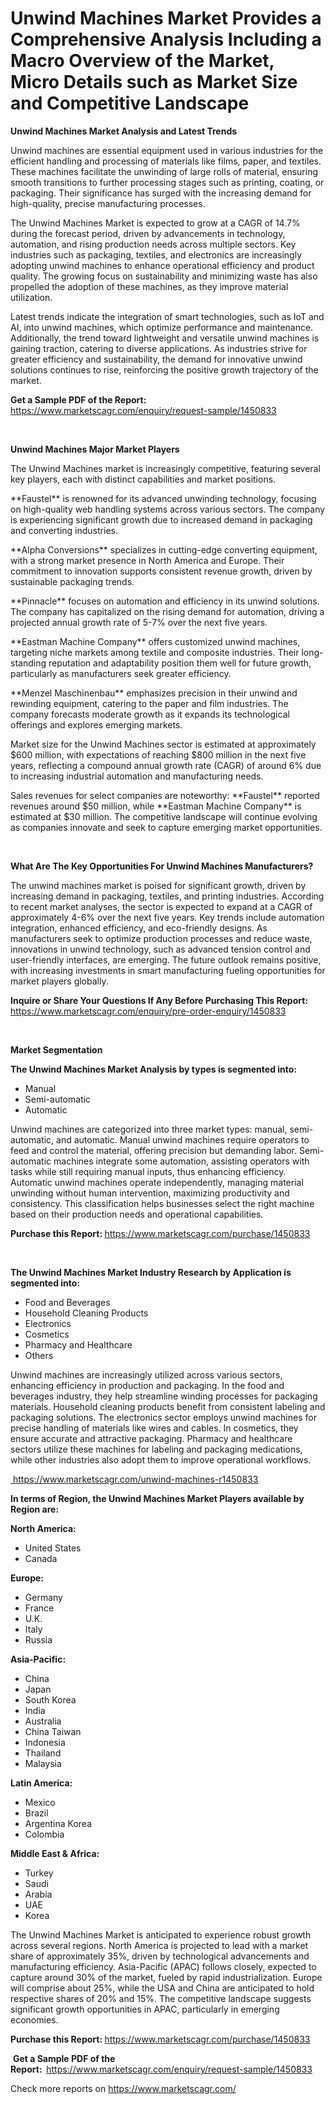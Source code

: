 <p><h1>Unwind Machines Market Provides a Comprehensive Analysis Including a Macro Overview of the Market, Micro Details such as Market Size and Competitive Landscape</h1></p><p><strong>Unwind Machines Market Analysis and Latest Trends</strong></p>
<p><p>Unwind machines are essential equipment used in various industries for the efficient handling and processing of materials like films, paper, and textiles. These machines facilitate the unwinding of large rolls of material, ensuring smooth transitions to further processing stages such as printing, coating, or packaging. Their significance has surged with the increasing demand for high-quality, precise manufacturing processes.</p><p>The Unwind Machines Market is expected to grow at a CAGR of 14.7% during the forecast period, driven by advancements in technology, automation, and rising production needs across multiple sectors. Key industries such as packaging, textiles, and electronics are increasingly adopting unwind machines to enhance operational efficiency and product quality. The growing focus on sustainability and minimizing waste has also propelled the adoption of these machines, as they improve material utilization.</p><p>Latest trends indicate the integration of smart technologies, such as IoT and AI, into unwind machines, which optimize performance and maintenance. Additionally, the trend toward lightweight and versatile unwind machines is gaining traction, catering to diverse applications. As industries strive for greater efficiency and sustainability, the demand for innovative unwind solutions continues to rise, reinforcing the positive growth trajectory of the market.</p></p>
<p><strong>Get a Sample PDF of the Report:&nbsp;</strong> <a href="https://www.marketscagr.com/enquiry/request-sample/1450833?utm_campaign=2780&utm_medium=2&utm_source=Github&utm_content=ia&utm_term=27022025&utm_id=unwind-machines">https://www.marketscagr.com/enquiry/request-sample/1450833</a></p>
<p>&nbsp;</p>
<p><strong>Unwind Machines Major Market Players</strong></p>
<p><p>The Unwind Machines market is increasingly competitive, featuring several key players, each with distinct capabilities and market positions. </p><p>**Faustel** is renowned for its advanced unwinding technology, focusing on high-quality web handling systems across various sectors. The company is experiencing significant growth due to increased demand in packaging and converting industries.</p><p>**Alpha Conversions** specializes in cutting-edge converting equipment, with a strong market presence in North America and Europe. Their commitment to innovation supports consistent revenue growth, driven by sustainable packaging trends.</p><p>**Pinnacle** focuses on automation and efficiency in its unwind solutions. The company has capitalized on the rising demand for automation, driving a projected annual growth rate of 5-7% over the next five years.</p><p>**Eastman Machine Company** offers customized unwind machines, targeting niche markets among textile and composite industries. Their long-standing reputation and adaptability position them well for future growth, particularly as manufacturers seek greater efficiency.</p><p>**Menzel Maschinenbau** emphasizes precision in their unwind and rewinding equipment, catering to the paper and film industries. The company forecasts moderate growth as it expands its technological offerings and explores emerging markets.</p><p>Market size for the Unwind Machines sector is estimated at approximately $600 million, with expectations of reaching $800 million in the next five years, reflecting a compound annual growth rate (CAGR) of around 6% due to increasing industrial automation and manufacturing needs.</p><p>Sales revenues for select companies are noteworthy: **Faustel** reported revenues around $50 million, while **Eastman Machine Company** is estimated at $30 million. The competitive landscape will continue evolving as companies innovate and seek to capture emerging market opportunities.</p></p>
<p>&nbsp;</p>
<p><strong>What Are The Key Opportunities For Unwind Machines Manufacturers?</strong></p>
<p><p>The unwind machines market is poised for significant growth, driven by increasing demand in packaging, textiles, and printing industries. According to recent market analyses, the sector is expected to expand at a CAGR of approximately 4-6% over the next five years. Key trends include automation integration, enhanced efficiency, and eco-friendly designs. As manufacturers seek to optimize production processes and reduce waste, innovations in unwind technology, such as advanced tension control and user-friendly interfaces, are emerging. The future outlook remains positive, with increasing investments in smart manufacturing fueling opportunities for market players globally.</p></p>
<p><strong>Inquire or Share Your Questions If Any Before Purchasing This Report:</strong> <a href="https://www.marketscagr.com/enquiry/pre-order-enquiry/1450833?utm_campaign=2780&utm_medium=2&utm_source=Github&utm_content=ia&utm_term=27022025&utm_id=unwind-machines">https://www.marketscagr.com/enquiry/pre-order-enquiry/1450833</a></p>
<p>&nbsp;</p>
<p><strong>Market Segmentation</strong></p>
<p><strong>The Unwind Machines Market Analysis by types is segmented into:</strong></p>
<p><ul><li>Manual</li><li>Semi-automatic</li><li>Automatic</li></ul></p>
<p><p>Unwind machines are categorized into three market types: manual, semi-automatic, and automatic. Manual unwind machines require operators to feed and control the material, offering precision but demanding labor. Semi-automatic machines integrate some automation, assisting operators with tasks while still requiring manual inputs, thus enhancing efficiency. Automatic unwind machines operate independently, managing material unwinding without human intervention, maximizing productivity and consistency. This classification helps businesses select the right machine based on their production needs and operational capabilities.</p></p>
<p><strong>Purchase this Report:&nbsp;</strong><a href="https://www.marketscagr.com/purchase/1450833?utm_campaign=2780&utm_medium=2&utm_source=Github&utm_content=ia&utm_term=27022025&utm_id=unwind-machines">https://www.marketscagr.com/purchase/1450833</a></p>
<p>&nbsp;</p>
<p><strong>The Unwind Machines Market Industry Research by Application is segmented into:</strong></p>
<p><ul><li>Food and Beverages</li><li>Household Cleaning Products</li><li>Electronics</li><li>Cosmetics</li><li>Pharmacy and Healthcare</li><li>Others</li></ul></p>
<p><p>Unwind machines are increasingly utilized across various sectors, enhancing efficiency in production and packaging. In the food and beverages industry, they help streamline winding processes for packaging materials. Household cleaning products benefit from consistent labeling and packaging solutions. The electronics sector employs unwind machines for precise handling of materials like wires and cables. In cosmetics, they ensure accurate and attractive packaging. Pharmacy and healthcare sectors utilize these machines for labeling and packaging medications, while other industries also adopt them to improve operational workflows.</p></p>
<p><a href="https://www.marketscagr.com/unwind-machines-r1450833?utm_campaign=2780&utm_medium=2&utm_source=Github&utm_content=ia&utm_term=27022025&utm_id=unwind-machines">&nbsp;https://www.marketscagr.com/unwind-machines-r1450833</a></p>
<p><strong>In terms of Region, the Unwind Machines Market Players available by Region are:</strong></p>
<p>
    <p> <strong> North America: </strong>
        <ul>
            <li>United States</li>
            <li>Canada</li>
        </ul>
        </p> 
    <p> <strong> Europe: </strong>
        <ul>
            <li>Germany</li>
            <li>France</li>
            <li>U.K.</li>
            <li>Italy</li>
            <li>Russia</li>
        </ul>
        </p> 
    <p> <strong> Asia-Pacific: </strong>
        <ul>
            <li>China</li>
            <li>Japan</li>
            <li>South Korea</li>
            <li>India</li>
            <li>Australia</li>
            <li>China Taiwan</li>
            <li>Indonesia</li>
            <li>Thailand</li>
            <li>Malaysia</li>
        </ul>
        </p> 
    <p> <strong> Latin America: </strong>
        <ul>
            <li>Mexico</li>
            <li>Brazil</li>
            <li>Argentina Korea</li>
            <li>Colombia</li>
        </ul>
        </p> 
    <p> <strong> Middle East & Africa: </strong>
        <ul>
            <li>Turkey</li>
            <li>Saudi</li>
            <li>Arabia</li>
            <li>UAE</li>
            <li>Korea</li>
        </ul>
    </p>
    </p>
<p><p>The Unwind Machines Market is anticipated to experience robust growth across several regions. North America is projected to lead with a market share of approximately 35%, driven by technological advancements and manufacturing efficiency. Asia-Pacific (APAC) follows closely, expected to capture around 30% of the market, fueled by rapid industrialization. Europe will comprise about 25%, while the USA and China are anticipated to hold respective shares of 20% and 15%. The competitive landscape suggests significant growth opportunities in APAC, particularly in emerging economies.</p></p>
<p><strong>Purchase this Report: </strong><a href="https://www.marketscagr.com/purchase/1450833?utm_campaign=2780&utm_medium=2&utm_source=Github&utm_content=ia&utm_term=27022025&utm_id=unwind-machines">https://www.marketscagr.com/purchase/1450833</a></p>
<p>&nbsp;<strong>Get a Sample PDF of the Report:&nbsp;&nbsp;</strong><a href="https://www.marketscagr.com/enquiry/request-sample/1450833?utm_campaign=2780&utm_medium=2&utm_source=Github&utm_content=ia&utm_term=27022025&utm_id=unwind-machines">https://www.marketscagr.com/enquiry/request-sample/1450833</a></p>
<p><strong></strong></p>
<p>Check more reports on <a href="https://www.marketscagr.com/?utm_campaign=2780&utm_medium=2&utm_source=Github&utm_content=ia&utm_term=27022025&utm_id=unwind-machines">https://www.marketscagr.com/</a></p>